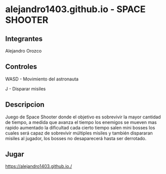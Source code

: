 # alejandro1403.github.io - SPACE SHOOTER

## Integrantes
 Alejandro Orozco
 
## Controles
WASD - Movimiento del astronauta

J - Disparar misiles

## Descripcion
Juego de Space Shooter donde el objetivo es sobrevivir la mayor cantidad de tiempo, a medida que avanza el tiempo los enemigos se mueven mas rapido aumentado la dificultad
cada cierto tiempo salen mini bosses los cuales será capaz de sobrevivir múltiples misiles y también dispararan misiles al jugador, los bosses no desaparecerá hasta ser derrotado.

## Jugar
https://alejandro1403.github.io./
